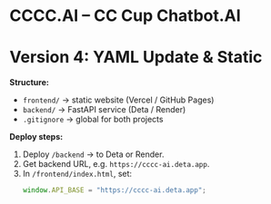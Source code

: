 # CCCC.AI – CC Cup Chatbot.AI
# Version 4: YAML Update & Static

**Structure:**
- `frontend/` → static website (Vercel / GitHub Pages)
- `backend/` → FastAPI service (Deta / Render)
- `.gitignore` → global for both projects

**Deploy steps:**
1. Deploy `/backend` → to Deta or Render.
2. Get backend URL, e.g. `https://cccc-ai.deta.app`.
3. In `/frontend/index.html`, set:
   ```js
   window.API_BASE = "https://cccc-ai.deta.app";
